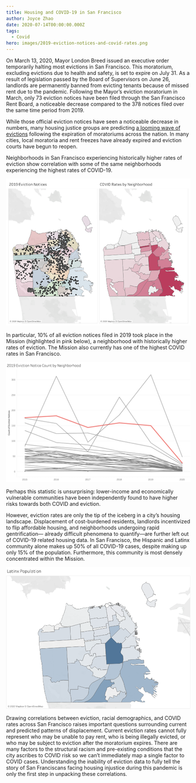 ```yaml
---
title: Housing and COVID-19 in San Francisco
author: Joyce Zhao
date: 2020-07-14T00:00:00.000Z
tags:
  - Covid
hero: images/2019-eviction-notices-and-covid-rates.png
---
```

On March 13, 2020, Mayor London Breed issued an executive order temporarily halting most evictions in San Francisco. This moratorium, excluding evictions due to health and safety, is set to expire on July 31. As a result of legislation passed by the Board of Supervisors on June 26, landlords are permanently banned from evicting tenants because of missed rent due to the pandemic. Following the Mayor’s eviction moratorium in March, only 73 eviction notices have been filed through the San Francisco Rent Board, a noticeable decrease compared to the 378 notices filed over the same time period from 2019.

While those official eviction notices have seen a noticeable decrease in numbers, many housing justice groups are predicting[](https://www.nytimes.com/2020/05/27/us/coronavirus-evictions-renters.html) [a looming wave of evictions](https://www.nytimes.com/2020/05/27/us/coronavirus-evictions-renters.html) following the expiration of moratoriums across the nation. In many cities, local moratoria and rent freezes have already expired and eviction courts have begun to reopen.

Neighborhoods in San Francisco experiencing historically higher rates of eviction show correlation with some of the same neighborhoods experiencing the highest rates of COVID-19.

![2019 Eviction Notices and COVID Rates by Neighborhood, San Francisco](images/2019-eviction-notices-and-covid-rates.png)

In particular, 10% of all eviction notices filed in 2019 took place in the Mission (highlighted in pink below), a neighborhood with historically higher rates of eviction. The Mission also currently has one of the highest COVID rates in San Francisco.

![2019 Eviction Notice by Neighborhood, San Francisco](images/eviction-count-by-nhood.png)

Perhaps this statistic is unsurprising: lower-income and economically vulnerable communities have been independently found to have higher risks towards both COVID and eviction.

However, eviction rates are only the tip of the iceberg in a city’s housing landscape. Displacement of cost-burdened residents, landlords incentivized to flip affordable housing, and neighborhoods undergoing rapid gentrification— already difficult phenomena to quantify—are further left out of COVID-19 related housing data. In San Francisco, the Hispanic and Latinx community alone makes up 50% of all COVID-19 cases, despite making up only 15% of the population. Furthermore, this community is most densely concentrated within the Mission.

![Latinx Population, San Francisco](images/latinx-population.png)

Drawing correlations between eviction, racial demographics, and COVID rates across San Francisco raises important questions surrounding current and predicted patterns of displacement. Current eviction rates cannot fully represent who may be unable to pay rent, who is being illegally evicted, or who may be subject to eviction after the moratorium expires. There are many factors to the structural racism and pre-existing conditions that the city ascribes to COVID risk so we can’t immediately map a single factor to COVID cases. Understanding the inability of eviction data to fully tell the story of San Franciscans facing housing injustice during this pandemic is only the first step in unpacking these correlations.